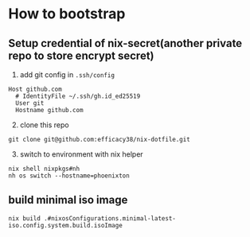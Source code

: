 # How to bootstrap

## Setup credential of nix-secret(another private repo to store encrypt secret)

1. add git config in `.ssh/config`
```
Host github.com
  # IdentityFile ~/.ssh/gh.id_ed25519
  User git
  Hostname github.com
```

2. clone this repo
```
git clone git@github.com:efficacy38/nix-dotfile.git
```

3. switch to environment with nix helper
```
nix shell nixpkgs#nh
nh os switch --hostname=phoenixton
```

## build minimal iso image
```
nix build .#nixosConfigurations.minimal-latest-iso.config.system.build.isoImage
```
